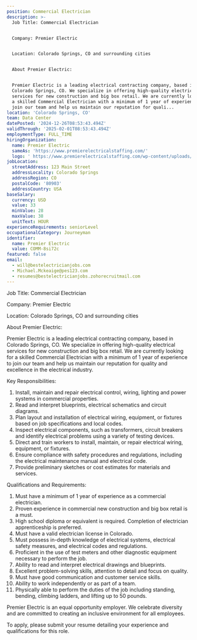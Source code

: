 ```yaml
---
position: Commercial Electrician
description: >-
  Job Title: Commercial Electrician 


  Company: Premier Electric 


  Location: Colorado Springs, CO and surrounding cities


  About Premier Electric:


  Premier Electric is a leading electrical contracting company, based in
  Colorado Springs, CO. We specialize in offering high-quality electrical
  services for new construction and big box retail. We are currently looking for
  a skilled Commercial Electrician with a minimum of 1 year of experience to
  join our team and help us maintain our reputation for quali...
location: 'Colorado Springs, CO'
team: Data Center
datePosted: '2024-12-26T08:53:43.494Z'
validThrough: '2025-02-01T08:53:43.494Z'
employmentType: FULL_TIME
hiringOrganization:
  name: Premier Electric
  sameAs: 'https://www.premierelectricalstaffing.com/'
  logo: ' https://www.premierelectricalstaffing.com/wp-content/uploads/2020/05/Premier-Electrical-Staffing-logo.png'
jobLocation:
  streetAddress: 123 Main Street
  addressLocality: Colorado Springs
  addressRegion: CO
  postalCode: '80903'
  addressCountry: USA
baseSalary:
  currency: USD
  value: 33
  minValue: 28
  maxValue: 38
  unitText: HOUR
experienceRequirements: seniorLevel
occupationalCategory: Journeyman
identifier:
  name: Premier Electric
  value: COMM-8si72c
featured: false
email:
  - will@bestelectricianjobs.com
  - Michael.Mckeaige@pes123.com
  - resumes@bestelectricianjobs.zohorecruitmail.com
---
```




Job Title: Commercial Electrician 

Company: Premier Electric 

Location: Colorado Springs, CO and surrounding cities

About Premier Electric:

Premier Electric is a leading electrical contracting company, based in Colorado Springs, CO. We specialize in offering high-quality electrical services for new construction and big box retail. We are currently looking for a skilled Commercial Electrician with a minimum of 1 year of experience to join our team and help us maintain our reputation for quality and excellence in the electrical industry.

Key Responsibilities:

1. Install, maintain and repair electrical control, wiring, lighting and power systems in commercial properties.
2. Read and interpret blueprints, electrical schematics and circuit diagrams.
3. Plan layout and installation of electrical wiring, equipment, or fixtures based on job specifications and local codes.
4. Inspect electrical components, such as transformers, circuit breakers and identify electrical problems using a variety of testing devices.
5. Direct and train workers to install, maintain, or repair electrical wiring, equipment, or fixtures.
6. Ensure compliance with safety procedures and regulations, including the electrical maintenance manual and electrical code.
7. Provide preliminary sketches or cost estimates for materials and services.

Qualifications and Requirements:

1. Must have a minimum of 1 year of experience as a commercial electrician.
2. Proven experience in commercial new construction and big box retail is a must.
3. High school diploma or equivalent is required. Completion of electrician apprenticeship is preferred.
4. Must have a valid electrician license in Colorado.
5. Must possess in-depth knowledge of electrical systems, electrical safety measures, and electrical codes and regulations.
6. Proficient in the use of test meters and other diagnostic equipment necessary to perform the job.
7. Ability to read and interpret electrical drawings and blueprints.
8. Excellent problem-solving skills, attention to detail and focus on quality.
9. Must have good communication and customer service skills.
10. Ability to work independently or as part of a team.
11. Physically able to perform the duties of the job including standing, bending, climbing ladders, and lifting up to 50 pounds.

Premier Electric is an equal opportunity employer. We celebrate diversity and are committed to creating an inclusive environment for all employees. 

To apply, please submit your resume detailing your experience and qualifications for this role.
